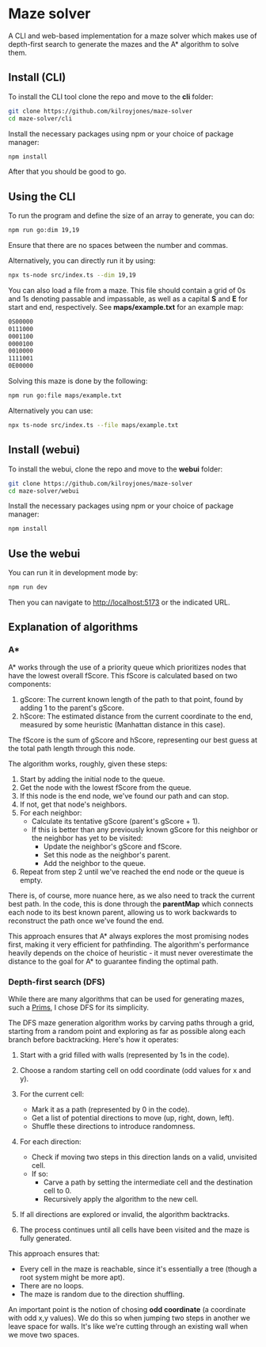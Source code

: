 # Maze solver

A CLI and web-based implementation for a maze solver which makes use of depth-first search to generate the mazes and the A\* algorithm to solve them.

## Install (CLI)

To install the CLI tool clone the repo and move to the **cli** folder:

```bash
git clone https://github.com/kilroyjones/maze-solver
cd maze-solver/cli
```

Install the necessary packages using npm or your choice of package manager:

```bash
npm install
```

After that you should be good to go.

## Using the CLI

To run the program and define the size of an array to generate, you can do:

```bash
npm run go:dim 19,19
```

Ensure that there are no spaces between the number and commas.

Alternatively, you can directly run it by using:

```bash
npx ts-node src/index.ts --dim 19,19
```

You can also load a file from a maze. This file should contain a grid of 0s and 1s denoting passable and impassable, as well as a capital **S** and **E** for start and end, respectively. See **maps/example.txt** for an example map:

```bash
0S00000
0111000
0001100
0000100
0010000
1111001
0E00000
```

Solving this maze is done by the following:

```bash
npm run go:file maps/example.txt
```

Alternatively you can use:

```bash
npx ts-node src/index.ts --file maps/example.txt
```

## Install (webui)

To install the webui, clone the repo and move to the **webui** folder:

```bash
git clone https://github.com/kilroyjones/maze-solver
cd maze-solver/webui
```

Install the necessary packages using npm or your choice of package manager:

```bash
npm install
```

## Use the webui

You can run it in development mode by:

```bash
npm run dev
```

Then you can navigate to [http://localhost:5173](http://localhost:5173) or the indicated URL.

## Explanation of algorithms

### A\*

A\* works through the use of a priority queue which prioritizes nodes that have the lowest overall fScore. This fScore is calculated based on two components:

1. gScore: The current known length of the path to that point, found by adding 1 to the parent's gScore.
2. hScore: The estimated distance from the current coordinate to the end, measured by some heuristic (Manhattan distance in this case).

The fScore is the sum of gScore and hScore, representing our best guess at the total path length through this node.

The algorithm works, roughly, given these steps:

1. Start by adding the initial node to the queue.
2. Get the node with the lowest fScore from the queue.
3. If this node is the end node, we've found our path and can stop.
4. If not, get that node's neighbors.
5. For each neighbor:
   - Calculate its tentative gScore (parent's gScore + 1).
   - If this is better than any previously known gScore for this neighbor or the neighbor has yet to be visited:
     - Update the neighbor's gScore and fScore.
     - Set this node as the neighbor's parent.
     - Add the neighbor to the queue.
6. Repeat from step 2 until we've reached the end node or the queue is empty.

There is, of course, more nuance here, as we also need to track the current best path. In the code, this is done through the **parentMap** which connects each node to its best known parent, allowing us to work backwards to reconstruct the path once we've found the end.

This approach ensures that A* always explores the most promising nodes first, making it very efficient for pathfinding. The algorithm's performance heavily depends on the choice of heuristic - it must never overestimate the distance to the goal for A* to guarantee finding the optimal path.

### Depth-first search (DFS)

While there are many algorithms that can be used for generating mazes, such a [Prims](https://en.wikipedia.org/wiki/Prim%27s_algorithm), I chose DFS for its simplicity.

The DFS maze generation algorithm works by carving paths through a grid, starting from a random point and exploring as far as possible along each branch before backtracking. Here's how it operates:

1. Start with a grid filled with walls (represented by 1s in the code).

2. Choose a random starting cell on odd coordinate (odd values for x and y).

3. For the current cell:

   - Mark it as a path (represented by 0 in the code).
   - Get a list of potential directions to move (up, right, down, left).
   - Shuffle these directions to introduce randomness.

4. For each direction:

   - Check if moving two steps in this direction lands on a valid, unvisited cell.
   - If so:
     - Carve a path by setting the intermediate cell and the destination cell to 0.
     - Recursively apply the algorithm to the new cell.

5. If all directions are explored or invalid, the algorithm backtracks.

6. The process continues until all cells have been visited and the maze is fully generated.

This approach ensures that:

- Every cell in the maze is reachable, since it's essentially a tree (though a root system might be more apt).
- There are no loops.
- The maze is random due to the direction shuffling.

An important point is the notion of chosing **odd coordinate** (a coordinate with odd x,y values). We do this so when jumping two steps in another we leave space for walls. It's like we're cutting through an existing wall when we move two spaces.
